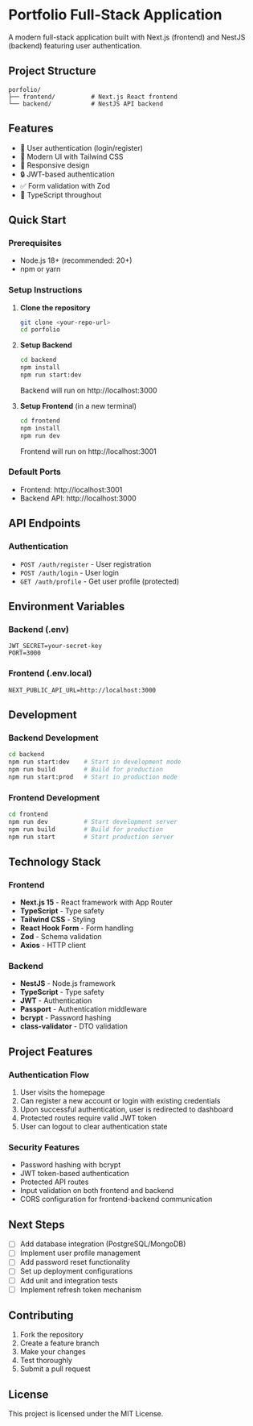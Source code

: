 # Portfolio Full-Stack Application

A modern full-stack application built with Next.js (frontend) and NestJS (backend) featuring user authentication.

## Project Structure

```
porfolio/
├── frontend/          # Next.js React frontend
└── backend/           # NestJS API backend
```

## Features

- 🔐 User authentication (login/register)
- 🎨 Modern UI with Tailwind CSS
- 📱 Responsive design
- 🔒 JWT-based authentication
- ✅ Form validation with Zod
- 🚀 TypeScript throughout

## Quick Start

### Prerequisites

- Node.js 18+ (recommended: 20+)
- npm or yarn

### Setup Instructions

1. **Clone the repository**

   ```bash
   git clone <your-repo-url>
   cd porfolio
   ```

2. **Setup Backend**

   ```bash
   cd backend
   npm install
   npm run start:dev
   ```

   Backend will run on http://localhost:3000

3. **Setup Frontend** (in a new terminal)
   ```bash
   cd frontend
   npm install
   npm run dev
   ```
   Frontend will run on http://localhost:3001

### Default Ports

- Frontend: http://localhost:3001
- Backend API: http://localhost:3000

## API Endpoints

### Authentication

- `POST /auth/register` - User registration
- `POST /auth/login` - User login
- `GET /auth/profile` - Get user profile (protected)

## Environment Variables

### Backend (.env)

```
JWT_SECRET=your-secret-key
PORT=3000
```

### Frontend (.env.local)

```
NEXT_PUBLIC_API_URL=http://localhost:3000
```

## Development

### Backend Development

```bash
cd backend
npm run start:dev    # Start in development mode
npm run build        # Build for production
npm run start:prod   # Start in production mode
```

### Frontend Development

```bash
cd frontend
npm run dev          # Start development server
npm run build        # Build for production
npm run start        # Start production server
```

## Technology Stack

### Frontend

- **Next.js 15** - React framework with App Router
- **TypeScript** - Type safety
- **Tailwind CSS** - Styling
- **React Hook Form** - Form handling
- **Zod** - Schema validation
- **Axios** - HTTP client

### Backend

- **NestJS** - Node.js framework
- **TypeScript** - Type safety
- **JWT** - Authentication
- **Passport** - Authentication middleware
- **bcrypt** - Password hashing
- **class-validator** - DTO validation

## Project Features

### Authentication Flow

1. User visits the homepage
2. Can register a new account or login with existing credentials
3. Upon successful authentication, user is redirected to dashboard
4. Protected routes require valid JWT token
5. User can logout to clear authentication state

### Security Features

- Password hashing with bcrypt
- JWT token-based authentication
- Protected API routes
- Input validation on both frontend and backend
- CORS configuration for frontend-backend communication

## Next Steps

- [ ] Add database integration (PostgreSQL/MongoDB)
- [ ] Implement user profile management
- [ ] Add password reset functionality
- [ ] Set up deployment configurations
- [ ] Add unit and integration tests
- [ ] Implement refresh token mechanism

## Contributing

1. Fork the repository
2. Create a feature branch
3. Make your changes
4. Test thoroughly
5. Submit a pull request

## License

This project is licensed under the MIT License.
